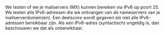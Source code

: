 We testen of we je mailservers (MX) kunnen bereiken via IPv6 op poort 25. We testen alle IPv6-adressen die we ontvangen van de nameservers van je mailserverdomein(en). Een deelscore wordt gegeven als niet alle IPv6-adressen bereikbaar zijn. Als een IPv6-adres (syntactisch) ongeldig is, dan beschouwen we dat als onbereikbaar.

